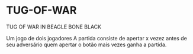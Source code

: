 # TUG-OF-WAR
TUG OF WAR IN BEAGLE BONE BLACK

Um jogo de dois jogadores
A partida consiste de apertar x vezez antes de seu adversário
quem apertar o botão mais vezes ganha a partida.
